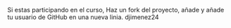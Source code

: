 Si estas participando en el curso, Haz un fork del proyecto, añade  y añade tu usuario de GitHub en una nueva linia.
djimenez24